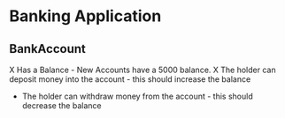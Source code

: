 # Banking Application


## BankAccount

X Has a Balance
    - New Accounts have a 5000 balance.
X The holder can deposit money into the account - this should increase the balance
- The holder can withdraw money from the account - this should decrease the balance

